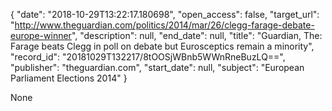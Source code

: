 {
  "date": "2018-10-29T13:22:17.180698", 
  "open_access": false, 
  "target_url": "http://www.theguardian.com/politics/2014/mar/26/clegg-farage-debate-europe-winner", 
  "description": null, 
  "end_date": null, 
  "title": "Guardian, The: Farage beats Clegg in poll on debate but Eurosceptics remain a minority", 
  "record_id": "20181029T132217/8tOOSjWBnb5WWnRneBuzLQ==", 
  "publisher": "theguardian.com", 
  "start_date": null, 
  "subject": "European Parliament Elections 2014"
}

None